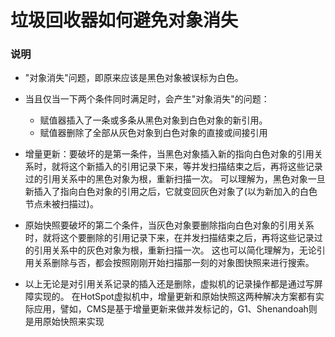 # 垃圾回收器如何避免对象消失
### 说明

- "对象消失"问题，即原来应该是黑色对象被误标为白色。
- 当且仅当一下两个条件同时满足时，会产生"对象消失"的问题：
  - 赋值器插入了一条或多条从黑色对象到白色对象的新引用。
  - 赋值器删除了全部从灰色对象到白色对象的直接或间接引用
    
- 增量更新：要破坏的是第一条件，当黑色对象插入新的指向白色对象的引用关系时，就将这个新插入的引用记录下来，等并发扫描结束之后，再将这些记录过的引用关系中的黑色对象为根，重新扫描一次。
可以理解为，黑色对象一旦新插入了指向白色对象的引用之后，它就变回灰色对象了(以为新加入的白色节点未被扫描过)。



- 原始快照要破坏的第二个条件，当灰色对象要删除指向白色对象的引用关系时，就将这个要删除的引用记录下来，在并发扫描结束之后，再将这些记录过的引用关系中的灰色对象为根，重新扫描一次。
  这也可以简化理解为，无论引用关系删除与否，都会按照刚刚开始扫描那一刻的对象图快照来进行搜索。
  
- 以上无论是对引用关系记录的插入还是删除，虚拟机的记录操作都是通过写屏障实现的。
 在HotSpot虚拟机中，增量更新和原始快照这两种解决方案都有实际应用，譬如，CMS是基于增量更新来做并发标记的，G1、Shenandoah则是用原始快照来实现
